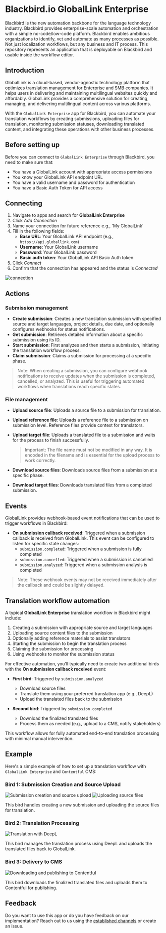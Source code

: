 # Blackbird.io GlobalLink Enterprise

Blackbird is the new automation backbone for the language technology industry. Blackbird provides enterprise-scale automation and orchestration with a simple no-code/low-code platform. Blackbird enables ambitious organizations to identify, vet and automate as many processes as possible. Not just localization workflows, but any business and IT process. This repository represents an application that is deployable on Blackbird and usable inside the workflow editor.

## Introduction

<!-- begin docs -->

GlobalLink is a cloud-based, vendor-agnostic technology platform that optimizes translation management for Enterprise and SMB companies. It helps users in delivering and maintaining multilingual websites quickly and affordably. GlobalLink provides a comprehensive solution for creating, managing, and delivering multilingual content across various platforms.

With the `GlobalLink Enterprise` app for Blackbird, you can automate your translation workflows by creating submissions, uploading files for translation, monitoring submission statuses, downloading translated content, and integrating these operations with other business processes.

## Before setting up

Before you can connect to `GlobalLink Enterprise` through Blackbird, you need to make sure that:

- You have a GlobalLink account with appropriate access permissions
- You know your GlobalLink API endpoint URL
- You have a valid username and password for authentication
- You have a Basic Auth Token for API access

## Connecting

1. Navigate to apps and search for **GlobalLink Enterprise**
2. Click _Add Connection_
3. Name your connection for future reference e.g., 'My GlobalLink'
4. Fill in the following fields:
   - **Base URL**: Your GlobalLink API endpoint (e.g., `https://api.globallink.com`)
   - **Username**: Your GlobalLink username
   - **Password**: Your GlobalLink password
   - **Basic auth token**: Your GlobalLink API Basic Auth token
5. Click _Connect_
6. Confirm that the connection has appeared and the status is _Connected_

![connection](image/README/connection.png)

## Actions

### Submission management

- **Create submission**: Creates a new translation submission with specified source and target languages, project details, due date, and optionally configures webhooks for status notifications.
- **Get submission**: Retrieves detailed information about a specific submission using its ID.
- **Start submission**: First analyzes and then starts a submission, initiating the translation workflow process.
- **Claim submission**: Claims a submission for processing at a specific phase.

> Note: When creating a submission, you can configure webhook notifications to receive updates when the submission is completed, cancelled, or analyzed. This is useful for triggering automated workflows when translations reach specific states.

### File management

- **Upload source file**: Uploads a source file to a submission for translation.
- **Upload reference file**: Uploads a reference file to a submission on submission level. Reference files provide context for translators.
- **Upload target file**: Uploads a translated file to a submission and waits for the process to finish successfully. 

  > Important: The file name must not be modified in any way. It is encoded in the filename and is essential for the upload process to work correctly.

- **Download source files**: Downloads source files from a submission at a specific phase.
- **Download target files**: Downloads translated files from a completed submission.

## Events

GlobalLink provides webhook-based event notifications that can be used to trigger workflows in Blackbird:

- **On submission callback received**: Triggered when a submission callback is received from GlobalLink. This event can be configured to listen for specific state changes:
  - `submission.completed`: Triggered when a submission is fully completed
  - `submission.cancelled`: Triggered when a submission is cancelled
  - `submission.analyzed`: Triggered when a submission analysis is completed

> Note: These webhook events may not be received immediately after the callback and could be slightly delayed.

## Translation workflow automation

A typical **GlobalLink Enterprise** translation workflow in Blackbird might include:

1. Creating a submission with appropriate source and target languages
2. Uploading source content files to the submission
3. Optionally adding reference materials to assist translators
4. Starting the submission to begin the translation process
5. Claiming the submission for processing
6. Using webhooks to monitor the submission status

For effective automation, you'll typically need to create two additional birds with the **On submission callback received** event:

- **First bird**: Triggered by `submission.analyzed`
  - Download source files
  - Translate them using your preferred translation app (e.g., DeepL)
  - Upload the translated files back to the submission

- **Second bird**: Triggered by `submission.completed`
  - Download the finalized translated files
  - Process them as needed (e.g., upload to a CMS, notify stakeholders)

This workflow allows for fully automated end-to-end translation processing with minimal manual intervention.

## Example

Here's a simple example of how to set up a translation workflow with `GlobalLink Enterprise` and `Contentful` CMS:

### Bird 1: Submission Creation and Source Upload
![Submission creation and source upload](image/README/bird_1-1.png)
![Uploading source files](image/README/bird_1-2.png)

This bird handles creating a new submission and uploading the source files for translation.

### Bird 2: Translation Processing
![Translation with DeepL](image/README/bird_2-1.png)

This bird manages the translation process using DeepL and uploads the translated files back to GlobalLink.

### Bird 3: Delivery to CMS
![Downloading and publishing to Contentful](image/README/bird_3-1.png)

This bird downloads the finalized translated files and uploads them to Contentful for publishing.

## Feedback

Do you want to use this app or do you have feedback on our implementation? Reach out to us using the [established channels](https://www.blackbird.io/) or create an issue.

<!-- end docs -->